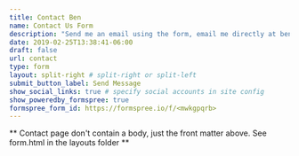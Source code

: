 ```yaml
---
title: Contact Ben
name: Contact Us Form
description: "Send me an email using the form, email me directly at ben@thousandfurrowsfarm.com, or check out the farms instagram."
date: 2019-02-25T13:38:41-06:00
draft: false
url: contact
type: form
layout: split-right # split-right or split-left
submit_button_label: Send Message
show_social_links: true # specify social accounts in site config
show_poweredby_formspree: true
formspree_form_id: https://formspree.io/f/<mwkgpqrb>
---
```


** Contact page don't contain a body, just the front matter above.
See form.html in the layouts folder **
